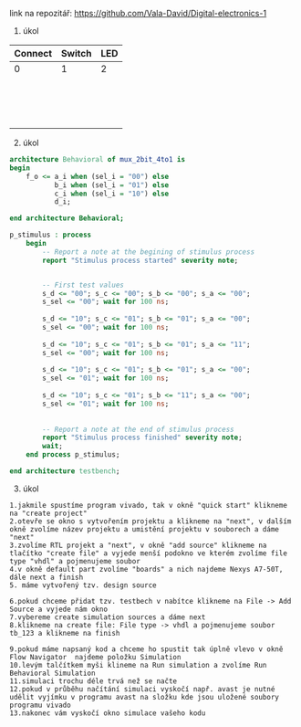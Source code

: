 link na repozitář: https://github.com/Vala-David/Digital-electronics-1

1. úkol

Connect|Switch|LED
-------|------|---
0      |1     |2 
       |      | 
       |      | 
       |      |
       |      |
       |      |
       |      |
       |      |
       |      |
       |      |
       |      |
       |      |
       |      |
       |      |
       |      |
       |      |

2. úkol
```vhdl
architecture Behavioral of mux_2bit_4to1 is
begin
    f_o <= a_i when (sel_i = "00") else 
           b_i when (sel_i = "01") else
           c_i when (sel_i = "10") else
           d_i;

end architecture Behavioral;
```

```vhdl
p_stimulus : process
    begin
        -- Report a note at the begining of stimulus process
        report "Stimulus process started" severity note;


        -- First test values
        s_d <= "00"; s_c <= "00"; s_b <= "00"; s_a <= "00"; 
        s_sel <= "00"; wait for 100 ns;
        
        s_d <= "10"; s_c <= "01"; s_b <= "01"; s_a <= "00"; 
        s_sel <= "00"; wait for 100 ns;
        
        s_d <= "10"; s_c <= "01"; s_b <= "01"; s_a <= "11"; 
        s_sel <= "00"; wait for 100 ns;
        
        s_d <= "10"; s_c <= "01"; s_b <= "01"; s_a <= "00"; 
        s_sel <= "01"; wait for 100 ns;
        
        s_d <= "10"; s_c <= "01"; s_b <= "11"; s_a <= "00"; 
        s_sel <= "01"; wait for 100 ns;
       
        
        -- Report a note at the end of stimulus process
        report "Stimulus process finished" severity note;
        wait;
    end process p_stimulus;

end architecture testbench;
```

3. úkol
```
1.jakmile spustíme program vivado, tak v okně "quick start" klikneme na "create project"
2.otevře se okno s vytvořením projektu a klikneme na "next", v dalším okně zvolíme název projektu a umistění projektu v souborech a dáme "next"
3.zvolíme RTL projekt a "next", v okně "add source" klikneme na tlačítko "create file" a vyjede menší podokno ve kterém zvolíme file type "vhdl" a pojmenujeme soubor  
4.v okně default part zvolíme "boards" a nich najdeme Nexys A7-50T, dále next a finish
5. máme vytvořený tzv. design source

6.pokud chceme přidat tzv. testbech v nabítce klikneme na File -> Add Source a vyjede nám okno
7.vybereme create simulation sources a dáme next 
8.klikneme na create file: File type -> vhdl a pojmenujeme soubor tb_123 a klikneme na finish

9.pokud máme napsaný kod a chceme ho spustit tak úplně vlevo v okně Flow Navigator  najdeme položku Simulation
10.levým talčítkem myši klineme na Run simulation a zvolíme Run Behavioral Simulation
11.simulaci trochu déle trvá než se načte
12.pokud v průběhu načítání simulaci vyskočí např. avast je nutné udělit vyjímku v programu avast na složku kde jsou uložené soubory programu vivado
13.nakonec vám vyskočí okno simulace vašeho kodu
```

